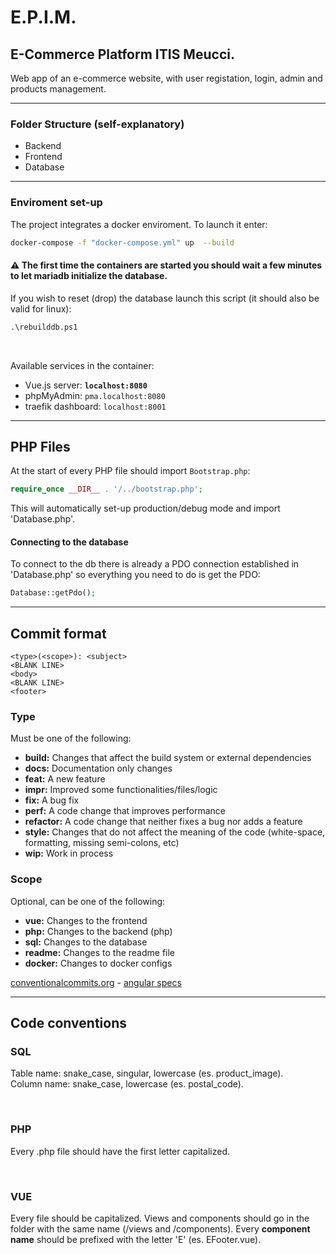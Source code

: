# E.P.I.M.
## E-Commerce Platform ITIS Meucci. 

Web app of an e-commerce website, with user registation, login, admin and products management. 

---

### Folder Structure (self-explanatory)
 - Backend
 - Frontend
 - Database

---

### Enviroment set-up

The project integrates a docker enviroment. To launch it enter:
```bash
docker-compose -f "docker-compose.yml" up  --build
```

#### ⚠️ The first time the containers are started you should wait a few minutes to let mariadb initialize the database. <br>

If you wish to reset (drop) the database launch this script (it should also be valid for linux):

```cmd
.\rebuilddb.ps1
```

<br>

Available services in the container:

 - Vue.js server: **`localhost:8080`**
 - phpMyAdmin: `pma.localhost:8080`
 - traefik dashboard: `localhost:8001`


---

## PHP Files

At the start of every PHP file should import `Bootstrap.php`:

```php
require_once __DIR__ . '/../bootstrap.php';
```

This will automatically set-up production/debug mode and import 'Database.php'.

#### Connecting to the database 

To connect to the db there is already a PDO connection established in 'Database.php' so everything you need to do is get the PDO:

```php
Database::getPdo();
```

---

## Commit format

```
<type>(<scope>): <subject>
<BLANK LINE>
<body>
<BLANK LINE>
<footer>
```

### Type
Must be one of the following:

* **build:** Changes that affect the build system or external dependencies
* **docs:** Documentation only changes
* **feat:** A new feature
* **impr:** Improved some functionalities/files/logic
* **fix:** A bug fix
* **perf:** A code change that improves performance
* **refactor:** A code change that neither fixes a bug nor adds a feature
* **style:** Changes that do not affect the meaning of the code (white-space, formatting, missing semi-colons, etc)
* **wip:** Work in process

### Scope
Optional, can be one of the following:

* **vue:** Changes to the frontend
* **php:** Changes to the backend (php)
* **sql:** Changes to the database
* **readme:** Changes to the readme file
* **docker:** Changes to docker configs

[conventionalcommits.org](https://www.conventionalcommits.org/en/v1.0.0/) -
[angular specs](https://github.com/angular/angular/blob/22b96b9/CONTRIBUTING.md#-commit-message-guidelines)

---

## Code conventions

### SQL

Table name: snake_case, singular, lowercase (es. product_image). <br>
Column name: snake_case, lowercase (es. postal_code).

<br>

### PHP

Every .php file should have the first letter capitalized.

<br>

### VUE

Every file should be capitalized. Views and components should go in the folder with the same name (/views and /components).
Every **component name** should be prefixed with the letter 'E' (es. EFooter.vue).
